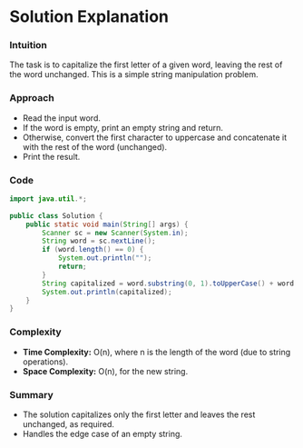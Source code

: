 # Solution Explanation

### Intuition

The task is to capitalize the first letter of a given word, leaving the rest of the word unchanged. This is a simple string manipulation problem.

### Approach

- Read the input word.
- If the word is empty, print an empty string and return.
- Otherwise, convert the first character to uppercase and concatenate it with the rest of the word (unchanged).
- Print the result.

### Code

```java
import java.util.*;
 
public class Solution {
    public static void main(String[] args) {
        Scanner sc = new Scanner(System.in);
        String word = sc.nextLine();
        if (word.length() == 0) {
            System.out.println("");
            return;
        }
        String capitalized = word.substring(0, 1).toUpperCase() + word.substring(1);
        System.out.println(capitalized);
    }
}
```

### Complexity

- **Time Complexity:** O(n), where n is the length of the word (due to string operations).
- **Space Complexity:** O(n), for the new string.

### Summary

- The solution capitalizes only the first letter and leaves the rest unchanged, as required.
- Handles the edge case of an empty string.
